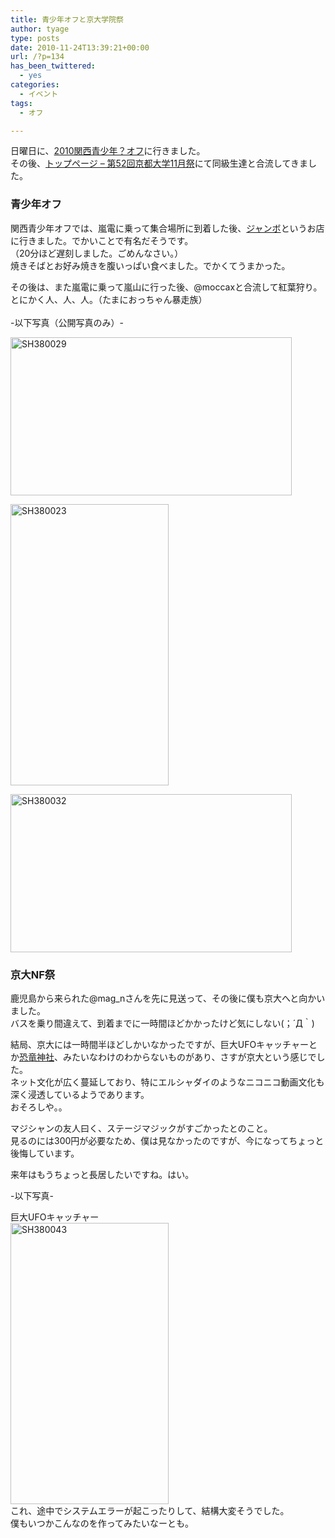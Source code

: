 ```yaml
---
title: 青少年オフと京大学院祭
author: tyage
type: posts
date: 2010-11-24T13:39:21+00:00
url: /?p=134
has_been_twittered:
  - yes
categories:
  - イベント
tags:
  - オフ

---
```

<p>日曜日に、<a href="http://tweetvite.com/event/u20_04">2010関西青少年？オフ</a>に行きました。<br />
その後、<a href="http://www.nf.la/">トップページ &#8211; 第52回京都大学11月祭</a>にて同級生達と合流してきました。</p>
<h3>青少年オフ</h3>
<p>関西青少年オフでは、嵐電に乗って集合場所に到着した後、<a href="http://r.tabelog.com/kyoto/A2605/A260501/26000617/">ジャンボ</a>というお店に行きました。でかいことで有名だそうです。<br />
（20分ほど遅刻しました。ごめんなさい。）<br />
焼きそばとお好み焼きを腹いっぱい食べました。でかくてうまかった。</p>
<p>その後は、また嵐電に乗って嵐山に行った後、@moccaxと合流して紅葉狩り。<br />
とにかく人、人、人。（たまにおっちゃん暴走族）<br />
<!--more--><br />
-以下写真（公開写真のみ）-</p>
<p><a href="http://photozou.jp/photo/show/265673/57734393"><img src="http://art16.photozou.jp/pub/673/265673/photo/57734393.jpg" alt="SH380029" width="450" height="253" style="border:0" /></a></p>
<p><a href="http://photozou.jp/photo/show/265673/57734090"><img src="http://art28.photozou.jp/pub/673/265673/photo/57734090.jpg" alt="SH380023" width="253" height="450" style="border:0" /></a></p>
<p><a href="http://photozou.jp/photo/show/265673/57734532"><img src="http://art42.photozou.jp/pub/673/265673/photo/57734532.jpg" alt="SH380032" width="450" height="253" style="border:0" /></a></p>
<h3>京大NF祭</h3>
<p>鹿児島から来られた@mag_nさんを先に見送って、その後に僕も京大へと向かいました。<br />
バスを乗り間違えて、到着までに一時間ほどかかったけど気にしない(；´Д｀)</p>
<p>結局、京大には一時間半ほどしかいなかったですが、巨大UFOキャッチャーとか<a href="https://twitter.com/#!/kyoryu_jinja">恐竜神社</a>、みたいなわけのわからないものがあり、さすが京大という感じでした。<br />
ネット文化が広く蔓延しており、特にエルシャダイのようなニコニコ動画文化も深く浸透しているようであります。<br />
おそろしや。。</p>
<p>マジシャンの友人曰く、ステージマジックがすごかったとのこと。<br />
見るのには300円が必要なため、僕は見なかったのですが、今になってちょっと後悔しています。</p>
<p>来年はもうちょっと長居したいですね。はい。</p>
<p>-以下写真-</p>
<p>巨大UFOキャッチャー<br />
<a href="http://photozou.jp/photo/show/265673/57736265"><img src="http://art23.photozou.jp/pub/673/265673/photo/57736265.jpg" alt="SH380043" width="253" height="450" style="border:0" /></a><br />
これ、途中でシステムエラーが起こったりして、結構大変そうでした。<br />
僕もいつかこんなのを作ってみたいなーとも。</p>
